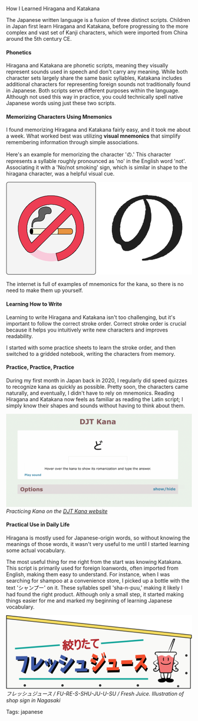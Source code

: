 How I Learned Hiragana and Katakana

The Japanese written language is a fusion of three distinct scripts. Children in Japan first learn Hiragana and Katakana, before progressing to the more complex and vast set of Kanji characters, which were imported from China around the 5th century CE.

#### Phonetics
Hiragana and Katakana are phonetic scripts, meaning they visually represent sounds used in speech and don't carry any meaning. While both character sets largely share the same basic syllables, Katakana includes additional characters for representing foreign sounds not traditionally found in Japanese. Both scripts serve different purposes within the language. Although not used this way in practice, you could technically spell native Japanese words using just these two scripts.

#### Memorizing Characters Using Mnemonics
I found memorizing Hiragana and Katakana fairly easy, and it took me about a week. What worked best was utilizing **visual mnemonics** that simplify remembering information through simple associations.  
  
Here's an example for memorizing the character 'の.' This character represents a syllable roughly pronounced as 'no' in the English word 'not'. Associating it with a 'No/not smoking' sign, which is similar in shape to the hiragana character, was a helpful visual cue.

![kana-no-sign](./img/ws_kana_no_smoking.webp)

The internet is full of examples of mnemonics for the kana, so there is no need to make them up yourself. 

#### Learning How to Write
Learning to write Hiragana and Katakana isn't too challenging, but it's important to follow the correct stroke order. Correct stroke order is crucial because it helps you intuitively write new characters and improves readability.

I started with some practice sheets to learn the stroke order, and then switched to a gridded notebook, writing the characters from memory.

#### Practice, Practice, Practice
During my first month in Japan back in 2020, I regularly did speed quizzes to recognize kana as quickly as possible. Pretty soon, the characters came naturally, and eventually, I didn't have to rely on mnemonics. Reading Hiragana and Katakana now feels as familiar as reading the Latin script; I simply know their shapes and sounds without having to think about them.

![djt-kana](./img/ws_kana_djt.gif)*Practicing Kana on the [DJT Kana website](https://djtguide.neocities.org/kana/?ref=wabisebi.com)*

#### Practical Use in Daily Life
Hiragana is mostly used for Japanese-origin words, so without knowing the meanings of those words, it wasn't very useful to me until I started learning some actual vocabulary.

The most useful thing for me right from the start was knowing Katakana. This script is primarily used for foreign loanwords, often imported from English, making them easy to understand. For instance, when I was searching for shampoo at a convenience store, I picked up a bottle with the text 'シャンプー' on it. These syllables spell 'sha-n-puu,' making it likely I had found the right product. Although only a small step, it started making things easier for me and marked my beginning of learning Japanese vocabulary.

![kana-shop-sign](./img/ws_kana_shopsign.png)*フレッシュジュース / FU-RE-S-SHU-JU-U-SU / Fresh Juice. Illustration of shop sign in Nagasaki*

Tags: japanese
